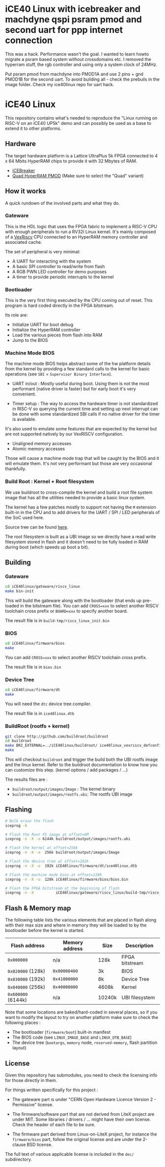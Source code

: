iCE40 Linux with icebreaker and machdyne qspi psram pmod and second uart for ppp internet connection
====================================================================================================
This was a hack. Performance wasn't the goal.
I wanted to learn howto migrate a psram based system without crossdomains etc.
I removed the hyperram stuff, the rgb controller and using only a system clock of 24MHz.

Put psram pmod from machdyne into PMOD1A and use 2 pins + gnd PMOD1B for the second uart.
To avoid building all - check the prebuils in the image folder.
Check my ice40linux repo for uart hack.

iCE40 Linux
===========

This repository contains what's needed to reproduce the
"Linux running on RISC-V on an iCE40 UP5k" demo and can
possibly be used as a base to extend it to other platforms.


Hardware
--------

The target hardware platform is a Lattice UltraPlus 5k FPGA
connected to 4 x 64 Mbits HyperRAM chips to provide it with
32 Mbytes of RAM.

* [iCEBreaker](https://1bitsquared.com/products/icebreaker)
* [Quad HyperRAM PMOD](https://1bitsquared.com/products/pmod-hyperram)
  (Make sure to select the "Quad" variant)


How it works
------------

A quick rundown of the involved parts and what they do.

### Gateware

This is the HDL logic that uses the FPGA fabric to implement a RISC-V
CPU with enough peripherals to run a RV32I Linux kernel. It's mainly
composed of a [VexRiscv](https://github.com/SpinalHDL/VexRiscv/) CPU
connected to an HyperRAM memory controller and associated cache.

The set of peripheral is very minimal:

 * A UART for interacting with the system
 * A basic SPI controller to read/write from flash
 * A RGB PWN LED controller for demo purposes
 * A timer to provide periodic interrupts to the kernel


### Bootloader

This is the very first thing executed by the CPU coming out of
reset. This program is hard coded directly in the FPGA bitstream.

Its role are:

 * Initialize UART for boot debug
 * Initialize the HyperRAM controller
 * Load the various pieces from flash into RAM
 * Jump to the BIOS


### Machine Mode BIOS

The machine mode BIOS helps abstract some of the hw platform details
from the kernel by providing a few standard calls to the kernel for basic
operations (see `SBI` = `Supervisor Binary Interface`).

* UART in/out : Mostly useful during boot. Using them is not the most
  performant (native driver is faster) but for early boot it's very
  convenient.

* Timer setup : The way to access the hardware timer is not standardized
  in RISC-V so querying the current time and setting up next interrupt
  can be done with some standardized SBI calls if no native driver for
  the timer is available.

It's also used to emulate some features that are expected by the kernel
but are not supported natively by our VexRISCV configuration.

* Unaligned memory accesses
* Atomic memory accesses

Those will cause a machine mode trap that will be caught by the BIOS and
it will emulate them. It's not very performant but those are very occasional
thankfully.


### Build Root : Kernel + Root filesystem

We use buildroot to cross-compile the kernel and build a root file system
image that has all the utilities needed to provide a basic linux system.

The kernel has a few patches mostly to support not having the `M` extension
built-in in the CPU and to add drivers for the UART / SPI / LED peripherals
of the SoC used here.

Source tree can be found [here](https://github.com/smunaut/ice40linux-kernel).

The root filesystem is built as a UBI image so we directly have a read write
filesystem stored in flash and it doesn't need to be fully loaded in RAM
during boot (which speeds up boot a bit).


Building
--------

### Gateware

```bash
cd iCE40linux/gateware/riscv_linux
make bin-init
```

This will build the gateware along with the bootloader (that ends
up pre-loaded in the bitstream file).
You can add `CROSS=xxx` to select another RISCV toolchain cross prefix
or `BOARD=xxx` to specify another board.

The result file is in `build-tmp/riscv_linux_init.bin`


### BIOS

```bash
cd iCE40linux/firmware/bios
make
```

You can add `CROSS=xxx` to select another RISCV toolchain cross prefix.

The result file is in `bios.bin`


### Device Tree

```bash
cd iCE40linux/firmware/dt
make
```

You will need the `dtc` device tree compiler.

The result file is in `ice40linux.dtb`


### BuildRoot (rootfs + kernel)

```bash
git clone http://github.com/buildroot/buildroot
cd buildroot
make BR2_EXTERNAL=../iCE40linux/buildroot/ ice40linux_vexriscv_defconfig
make
```

This will checkout `buildroot` and trigger the build both the UBI
rootfs image and the linux kernel. Refer to the buildroot documentation
to know how you can customize this step. (kernel options / add packages / ...)

The results files are :
 * `buildroot/output/images/Image` : The kernel binary
 * `buildroot/output/images/rootfs.ubi`: The rootfs UBI image


Flashing
--------

```bash
# Bulk erase the flash
iceprog -b

# Flash the Root FS image at offset=6M
iceprog -n -X -o 6144k buildroot/output/images/rootfs.ubi

# Flash the kernel at offset=256k
iceprog -n -X -o  256k buildroot/output/images/Image

# Flash the device tree at offset=192k
iceprog -n -X -o  192k iCE40linux/firmware/dt/ice40linux.dtb

# Flash the machine mode bios at offset=128k
iceprog -n -X -o  128k iCE40linux/firmware/bios/bios.bin

# Flash the FPGA bitstream at the beginning of flash
iceprog -n -X          iCE40linux/gateware/riscv_linux/build-tmp/riscv_linux_init.bin
```


Flash & Memory map
------------------

The following table lists the various elements that are placed
in flash along with their max size and where in memory they will
be loaded to by the bootloader before the kernel is started.


| Flash address      | Memory address | Size   | Description    |
|--------------------|----------------|--------|----------------|
| `0x000000`         | n/a            |   128k | FPGA bitstream |
| `0x020000`  (128k) | `0x00000400`   |     3k | BIOS           |
| `0x030000`  (192k) | `0x41000000`   |     8k | Device Tree    |
| `0x040000`  (256k) | `0x40000000`   |  4608k | Kernel         |
| `0x600000` (6144k) | n/a            | 10240k | UBI filesystem |

Note that some locations are baked/hard-coded in several places,
so if you want to modify the layout to try on another platform
make sure to check the following places :

* The bootloader (`firmware/boot`) built-in manifest
* The BIOS code (see `LINUX_IMAGE_BASE` and `LINUX_DTB_BASE`)
* The device tree (`bootargs`, `memory` node, `reserved-memory`, flash
  partition layout)


License
-------

Given this repository has submodules, you need to check the licensing info
for those directly in them.

For things written specifically for this project :

- The gateware part is under "CERN Open Hardware Licence Version 2 - Permissive" license.

- The firmware/software part that are not derived from LiteX project are
  under MIT. Some libraries / drivers / ... might have their own license.
  Check the header of each file to be sure.

- The firmware part derived from Linux-on-LiteX project, for instance the
  `firmware/bios` part, follow the original license and are under the
  2-clause BSD license.

The full text of various applicable license is included in the `doc/`
subdirectory.
